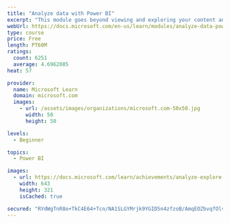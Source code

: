 ```yaml
---
title: "Analyze data with Power BI"
excerpt: "This module goes beyond viewing and exploring your content and explains how to interact with it by working with reports and dashboards to uncover and share new business insights."
webUrl: https://docs.microsoft.com/en-us/learn/modules/analyze-data-power-bi/
type: course
price: Free
length: PT60M
ratings:
  count: 6251
  average: 4.6962085
heat: 57

provider:
  name: Microsoft Learn
  domain: microsoft.com
  images:
    - url: /assets/images/organizations/microsoft.com-50x50.jpg
      width: 50
      height: 50

levels:
  - Beginner

topics:
  - Power BI

images:
  - url: https://docs.microsoft.com/learn/achievements/analyze-explore-data-power-bi-social.png
    width: 643
    height: 321
    isCached: true

secured: "RYdWgTnR8o+TkC4E64+Tcn/NA1SLGYMrjk9YGID5n4zfzoB/AmqEOZbvqfOlvRtFAAcyFnLhBSAe/R6RjyWiOEo7x1uxyCjimRsW5o1mkYjaxtf/n58h8kcCnvqa74LnBr2/fHi1CweFKY7I6k/AhH6EpNvcs+FEAI0cBR6peLiDageOLAPABQG/EYNOaEGiBnYa/RpumBDmCKfsqEcVPPCAzkz+aiGV+PEC2aq7CepKBntgHeH0gR437jmuUfliU+IFmTTmlaNn/YsnN1RpHFvKcyJ3Ljl7DYADcqhk3KhtX8I/1pTlFqyQvHrRuMpUaNzMBSrVQaDwnvJL20jwDaRCQ/XyP4Pmng3gXoTcmOQmra3h2Me3UtK8NHHcLyFb3aK2EHe+GUtDOdufDyRnNvYGaOOX7pW5b8Xn0e1UGMg=;Qvd1X/Jm4aMttBltptLyRg=="
---
```


